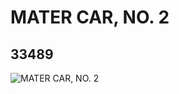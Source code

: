 # MATER CAR, NO. 2
## 33489
![MATER CAR, NO. 2](https://lc-www-live-s.legocdn.com/media/bricks/5/2/6187427.jpg)